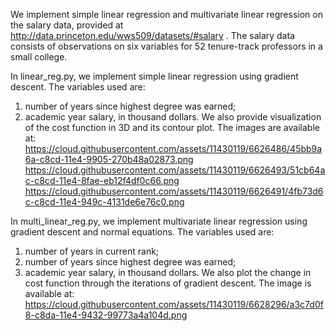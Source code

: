 We implement simple linear regression and multivariate linear regression on the salary data, provided at 
http://data.princeton.edu/wws509/datasets/#salary .
The salary data consists of observations on six variables for 52 tenure-track professors in a small college.

In linear_reg.py, we implement simple linear regression using gradient descent. The variables used are:
1) number of years since highest degree was earned;
2) academic year salary, in thousand dollars. 
We also provide visualization of the cost function in 3D and its contour plot. The images are available at:
https://cloud.githubusercontent.com/assets/11430119/6626486/45bb9a6a-c8cd-11e4-9905-270b48a02873.png
https://cloud.githubusercontent.com/assets/11430119/6626493/51cb64ac-c8cd-11e4-8fae-eb12f4df0c66.png
https://cloud.githubusercontent.com/assets/11430119/6626491/4fb73d6c-c8cd-11e4-949c-4131de6e76c0.png

In multi_linear_reg.py, we implement multivariate linear regression using gradient descent and normal equations. 
The variables used are:
1) number of years in current rank;
2) number of years since highest degree was earned;
3) academic year salary, in thousand dollars. 
We also plot the change in cost function through the iterations of gradient descent. The image is available at:
https://cloud.githubusercontent.com/assets/11430119/6628296/a3c7d0f8-c8da-11e4-9432-99773a4a104d.png

